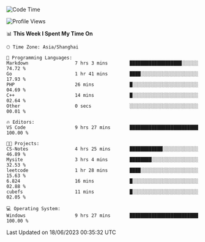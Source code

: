 <!--START_SECTION:waka-->
![Code Time](http://img.shields.io/badge/Code%20Time-991%20hrs%2043%20mins-blue)

![Profile Views](http://img.shields.io/badge/Profile%20Views-0-blue)

📊 **This Week I Spent My Time On** 

```text
🕑︎ Time Zone: Asia/Shanghai

💬 Programming Languages: 
Markdown                 7 hrs 3 mins        ███████████████████░░░░░░   74.72 % 
Go                       1 hr 41 mins        ████░░░░░░░░░░░░░░░░░░░░░   17.93 % 
PHP                      26 mins             █░░░░░░░░░░░░░░░░░░░░░░░░   04.69 % 
C++                      14 mins             █░░░░░░░░░░░░░░░░░░░░░░░░   02.64 % 
Other                    0 secs              ░░░░░░░░░░░░░░░░░░░░░░░░░   00.01 % 

🔥 Editors: 
VS Code                  9 hrs 27 mins       █████████████████████████   100.00 % 

🐱‍💻 Projects: 
CS-Notes                 4 hrs 25 mins       ████████████░░░░░░░░░░░░░   46.89 % 
Mysite                   3 hrs 4 mins        ████████░░░░░░░░░░░░░░░░░   32.53 % 
leetcode                 1 hr 28 mins        ████░░░░░░░░░░░░░░░░░░░░░   15.63 % 
6.824                    16 mins             █░░░░░░░░░░░░░░░░░░░░░░░░   02.88 % 
cubefs                   11 mins             █░░░░░░░░░░░░░░░░░░░░░░░░   02.05 % 

💻 Operating System: 
Windows                  9 hrs 27 mins       █████████████████████████   100.00 % 
```


 Last Updated on 18/06/2023 00:35:32 UTC
<!--END_SECTION:waka-->